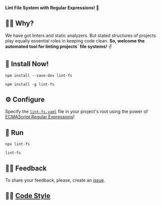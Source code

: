**Lint File System with Regular Expressions! 📐**

## 🙋🏼  Why?
We have got linters and static analyzers. But stated structures of projects play equally essential roles in keeping code clean. **So, welcome the automated tool for linting projects` file systems!** ✌️

## 📀 Install Now!
```
npm install --save-dev lint-fs
```
```
npm install -g lint-fs
```

## ⚙️  Configure
Specify the [`lint-fs.yaml`](lint-fs.yaml) file in your project's root using the power of [ECMAScript Regular Expressions](https://regex101.com/)!

## 🚀 Run
```
npx lint-fs
```
```
lint-fs
```

## 🤝🏼 Feedback
To share your feedback, please, create an [issue](https://github.com/eshekak/lint-fs/issues).

## 💅🏻 [Code Style](./CODESTYLE.md)

